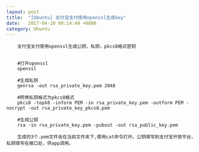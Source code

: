 ```yaml
---
layout: post
title:  "[Ubuntu] 支付宝支付使用openssl生成key"
date:   2017-04-10 09:14:49 +0800
category: Ubuntu
---
```



		支付宝支付使用openssl生成公钥，私钥，pkcs8格式密钥


		#打开openssl
		openssl

		#生成私钥
		genrsa -out rsa_private_key.pem 2048

		#转换私钥格式为pkcs8格式
		pkcs8 -topk8 -inform PEM -in rsa_private_key.pem -outform PEM -nocrypt -out rsa_private_key_pkcs8.pem

		#生成公钥
		rsa -in rsa_private_key.pem -pubout -out rsa_public_key.pem

		生成的3个.pem文件会在当前文件夹下,使用cat命令打开。公钥填写到支付宝开放平台，私钥填写在接口处，供app调用。



